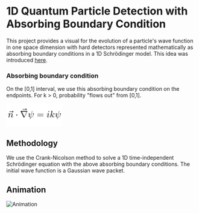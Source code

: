 # 1D Quantum Particle Detection with Absorbing Boundary Condition

This project provides a visual for the evolution of a particle's wave function in one space dimension with hard detectors represented mathematically as absorbing boundary conditions in a 1D Schrödinger model. This idea was introduced [here](https://arxiv.org/abs/1911.12730).

### Absorbing boundary condition
On the [0,1] interval, we use this absorbing boundary condition on the endpoints. For k > 0, probability "flows out" from [0,1].

<img src="visuals/abc.png" alt="Absorbing boundary condition" width="150">

## Methodology

We use the Crank-Nicolson method to solve a 1D time-independent Schrödinger equation with the above absorbing boundary conditions. The initial wave function is a Gaussian wave packet.

## Animation

![Animation](visuals/0.125x_-4KSidebySidePsi2.gif)
